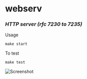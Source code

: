 # webserv
### *HTTP server (rfc 7230 to 7235)*

Usage
```
make start
```

To test
```
make test
```

![Screenshot](/img/page.png)
